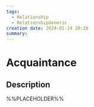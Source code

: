 ```yaml
---
tags:
  - Relationship
  - RelationshipGeneric
creation date: 2024-01-24 20:28
summary:
---
```

# Acquaintance

## Description

%%PLACEHOLDER%%
